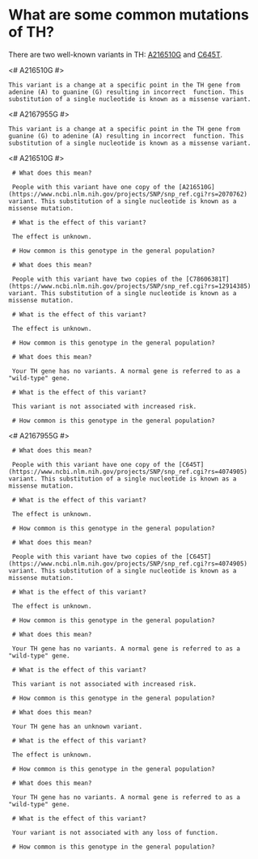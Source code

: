 <GeneAnalysis gene="TH" interval="NC_000011.10:g.2163929_2174081"> 

# What are some common mutations of TH?
 
There are two well-known variants in TH: [A216510G](https://www.ncbi.nlm.nih.gov/projects/SNP/snp_ref.cgi?rs=2070762) and [C645T](https://www.ncbi.nlm.nih.gov/projects/SNP/snp_ref.cgi?rs=4074905).

<# A216510G #>
 <Variant hgvs="NC_000011.10:g.2165105A>G" name="A216510G"> 

    This variant is a change at a specific point in the TH gene from adenine (A) to guanine (G) resulting in incorrect  function. This substitution of a single nucleotide is known as a missense variant.
 
</Variant>
<# A2167955G  #>
 <Variant hgvs="NC_000011.10:g.2167955G>A" name="C645T "> 

    This variant is a change at a specific point in the TH gene from guanine (G) to adenine (A) resulting in incorrect  function. This substitution of a single nucleotide is known as a missense variant.

</Variant>

<# A216510G #>
 <Genotype hgvs="NC_000011.10:g.[2165105A>G];[2165105=]" name="A216510G"> 

     # What does this mean?
 
     People with this variant have one copy of the [A216510G](https://www.ncbi.nlm.nih.gov/projects/SNP/snp_ref.cgi?rs=2070762) variant. This substitution of a single nucleotide is known as a missense mutation.

     # What is the effect of this variant?

     The effect is unknown.

     # How common is this genotype in the general population?

 <piechart percentage=48.8 />
 </Genotype>
 <Genotype hgvs="NC_000011.10:g.[2165105A>G];[2165105A>G]" name="A216510G"> 
 
     # What does this mean?

     People with this variant have two copies of the [C78606381T](https://www.ncbi.nlm.nih.gov/projects/SNP/snp_ref.cgi?rs=12914385) variant. This substitution of a single nucleotide is known as a missense mutation.

     # What is the effect of this variant?

     The effect is unknown.

     # How common is this genotype in the general population?

 <piechart percentage=30.2 />
 </Genotype>
 <Genotype hgvs="NC_000011.10:g.[2165105=];[2165105=]" name="A216510G"> 
 
     # What does this mean?

     Your TH gene has no variants. A normal gene is referred to as a "wild-type" gene.

     # What is the effect of this variant?

     This variant is not associated with increased risk.

     # How common is this genotype in the general population?

 <piechart percentage=21.1 />
 </Genotype>
<# A2167955G  #>
 <Genotype hgvs="NC_000011.10:g.[2167955G>A];[2167955=]" name="A2167955G"> 

     # What does this mean?
 
     People with this variant have one copy of the [C645T](https://www.ncbi.nlm.nih.gov/projects/SNP/snp_ref.cgi?rs=4074905) variant. This substitution of a single nucleotide is known as a missense mutation.

     # What is the effect of this variant?

     The effect is unknown.

     # How common is this genotype in the general population?

 <piechart percentage=40.4 />
 </Genotype>
 <Genotype hgvs="NC_000011.10:g.[2167955G>A];[2167955G>A]" name="A2167955G"> 
 
     # What does this mean?

     People with this variant have two copies of the [C645T](https://www.ncbi.nlm.nih.gov/projects/SNP/snp_ref.cgi?rs=4074905) variant. This substitution of a single nucleotide is known as a missense mutation.

     # What is the effect of this variant?

     The effect is unknown.

     # How common is this genotype in the general population?

 <piechart percentage=19.3 />
 </Genotype>
 <Genotype hgvs="NC_000011.10:g.[2167955=];[2167955=]" name="A2167955G"> 
 
     # What does this mean?

     Your TH gene has no variants. A normal gene is referred to as a "wild-type" gene.

     # What is the effect of this variant?

     This variant is not associated with increased risk.

     # How common is this genotype in the general population?

 <piechart percentage=40.3 />
 </Genotype>
 <Genotype hgvs="unknown"> 
 
     # What does this mean?

     Your TH gene has an unknown variant.

     # What is the effect of this variant?

     The effect is unknown.

     # How common is this genotype in the general population?

 <piechart percentage= />
 </Genotype>
 <Genotype hgvs="wildtype">
 
     # What does this mean?

     Your TH gene has no variants. A normal gene is referred to as a "wild-type" gene.

     # What is the effect of this variant?

     Your variant is not associated with any loss of function.

     # How common is this genotype in the general population?

 <piechart percentage= />
 </Genotype>
</GeneAnalysis>
